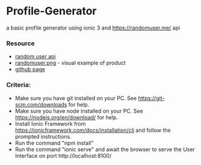 # Profile-Generator
a basic profile generator using ionic 3 and https://randomuser.me/ api

### Resource

* [random user api](https://randomuser.me/)
* [randomuser.png](./randomuser.png) - visual example of product
* [github page](https://github.com/GuyBosa/Profile-Generator)

### Criteria:
* Make sure you have git installed on your PC. See https://git-scm.com/downloads for help.
* Make sure you have node installed on your PC. See https://nodejs.org/en/download/ for help.
* Install Ionic Framework from https://ionicframework.com/docs/installation/cli and follow the prompted instructions.
* Run the command "npm install"
* Run the command "ionic serve" and await the browser to serve the User Interface on port http://localhost:8100/
